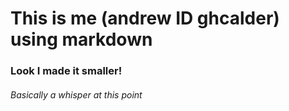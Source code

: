 # This is me (andrew ID ghcalder) using markdown
### Look I made it smaller!
###### Basically a whisper at this point
